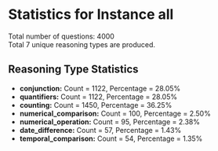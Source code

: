 # Statistics for Instance all<br/>
Total number of questions: 4000<br/>
Total 7 unique reasoning types are produced.<br/>
## Reasoning Type Statistics<br/>
- **conjunction:** Count = 1122, Percentage = 28.05%<br/>
- **quantifiers:** Count = 1122, Percentage = 28.05%<br/>
- **counting:** Count = 1450, Percentage = 36.25%<br/>
- **numerical_comparison:** Count = 100, Percentage = 2.50%<br/>
- **numerical_operation:** Count = 95, Percentage = 2.38%<br/>
- **date_difference:** Count = 57, Percentage = 1.43%<br/>
- **temporal_comparison:** Count = 54, Percentage = 1.35%<br/>
